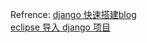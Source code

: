 Refrence:
<a href="http://www.cnblogs.com/fnng/p/3737964.html">django 快速搭建blog</a>
<br/>
<a href="http://l90z11.blog.163.com/blog/static/18738904220129245446251/">eclipse 导入 django 项目 </a>
